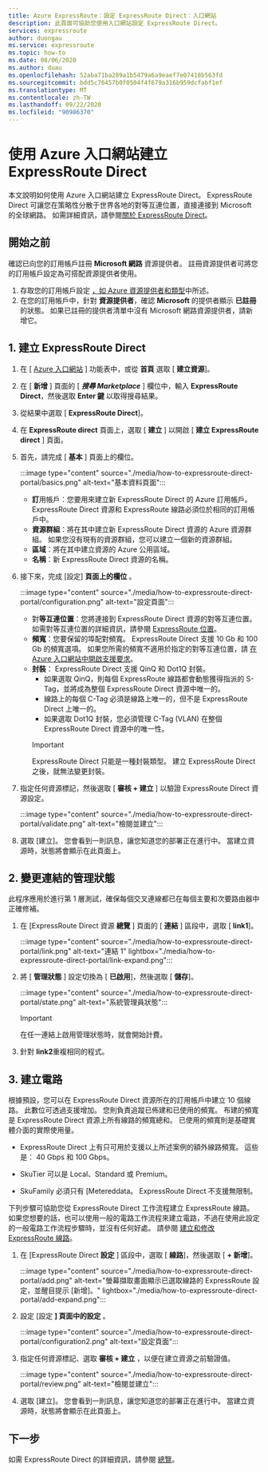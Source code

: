```yaml
---
title: Azure ExpressRoute：設定 ExpressRoute Direct：入口網站
description: 此頁面可協助您使用入口網站設定 ExpressRoute Direct。
services: expressroute
author: duongau
ms.service: expressroute
ms.topic: how-to
ms.date: 08/06/2020
ms.author: duau
ms.openlocfilehash: 52aba71ba289a1b5479a6a9eaef7e07418b563fd
ms.sourcegitcommit: bdd5c76457b0f0504f4f679a316b959dcfabf1ef
ms.translationtype: MT
ms.contentlocale: zh-TW
ms.lasthandoff: 09/22/2020
ms.locfileid: "90986370"
---
```

# <a name="create-expressroute-direct-using-the-azure-portal"></a>使用 Azure 入口網站建立 ExpressRoute Direct

本文說明如何使用 Azure 入口網站建立 ExpressRoute Direct。
ExpressRoute Direct 可讓您在策略性分散于世界各地的對等互連位置，直接連接到 Microsoft 的全球網路。 如需詳細資訊，請參閱[關於 ExpressRoute Direct](expressroute-erdirect-about.md)。

## <a name="before-you-begin"></a><a name="before"></a>開始之前

確認已向您的訂用帳戶註冊 **Microsoft 網路** 資源提供者。 註冊資源提供者可將您的訂用帳戶設定為可搭配資源提供者使用。

1. 存取您的訂用帳戶設定 [，如 Azure 資源提供者和類型](../azure-resource-manager/management/resource-providers-and-types.md)中所述。
1. 在您的訂用帳戶中，針對 **資源提供者**，確認 **Microsoft** 的提供者顯示 **已註冊** 的狀態。 如果已註冊的提供者清單中沒有 Microsoft 網路資源提供者，請新增它。

## <a name="1-create-expressroute-direct"></a><a name="create-erdir"></a>1. 建立 ExpressRoute Direct

1. 在 [ [Azure 入口網站](https://portal.azure.com) ] 功能表中，或從 **首頁** 選取 [ **建立資源**]。

1. 在 [ **新增** ] 頁面的 [ ***搜尋 Marketplace*** ] 欄位中，輸入 **ExpressRoute Direct**，然後選取 **Enter 鍵** 以取得搜尋結果。

1. 從結果中選取 [ **ExpressRoute Direct**]。

1. 在 **ExpressRoute direct** 頁面上，選取 [ **建立** ] 以開啟 [ **建立 ExpressRoute direct** ] 頁面。

1. 首先，請完成 [ **基本** ] 頁面上的欄位。

    :::image type="content" source="./media/how-to-expressroute-direct-portal/basics.png" alt-text="基本資料頁面":::

    * **訂**用帳戶：您要用來建立新 ExpressRoute Direct 的 Azure 訂用帳戶。 ExpressRoute Direct 資源和 ExpressRoute 線路必須位於相同的訂用帳戶中。
    * **資源群組**：將在其中建立新 ExpressRoute Direct 資源的 Azure 資源群組。 如果您沒有現有的資源群組，您可以建立一個新的資源群組。
    * **區域**：將在其中建立資源的 Azure 公用區域。
    * **名稱**：新 ExpressRoute Direct 資源的名稱。

1. 接下來，完成 [設定] **頁面上的欄位** 。

    :::image type="content" source="./media/how-to-expressroute-direct-portal/configuration.png" alt-text="設定頁面":::

    * 對**等互連位置**：您將連接到 ExpressRoute Direct 資源的對等互連位置。 如需對等互連位置的詳細資訊，請參閱 [ExpressRoute 位置](expressroute-locations-providers.md)。
   * **頻寬**：您要保留的埠配對頻寬。 ExpressRoute Direct 支援 10 Gb 和 100 Gb 的頻寬選項。 如果您所需的頻寬不適用於指定的對等互連位置，請 [在 Azure 入口網站中開啟支援要求](https://aka.ms/azsupt)。
   * **封裝**： ExpressRoute Direct 支援 QinQ 和 Dot1Q 封裝。
     * 如果選取 QinQ，則每個 ExpressRoute 線路都會動態獲得指派的 S-Tag，並將成為整個 ExpressRoute Direct 資源中唯一的。
     *  線路上的每個 C-Tag 必須是線路上唯一的，但不是 ExpressRoute Direct 上唯一的。
     * 如果選取 Dot1Q 封裝，您必須管理 C-Tag (VLAN) 在整個 ExpressRoute Direct 資源中的唯一性。
     >[!IMPORTANT]
     >ExpressRoute Direct 只能是一種封裝類型。 建立 ExpressRoute Direct 之後，就無法變更封裝。
     >

1. 指定任何資源標記，然後選取 [ **審核 + 建立** ] 以驗證 ExpressRoute Direct 資源設定。

    :::image type="content" source="./media/how-to-expressroute-direct-portal/validate.png" alt-text="檢閱並建立":::

1. 選取 [建立]。 您會看到一則訊息，讓您知道您的部署正在進行中。 當建立資源時，狀態將會顯示在此頁面上。 

## <a name="2-change-admin-state-of-links"></a><a name="state"></a>2. 變更連結的管理狀態

此程序應用於進行第 1 層測試，確保每個交叉連線都已在每個主要和次要路由器中正確修補。

1. 在 [ExpressRoute Direct 資源 **總覽** ] 頁面的 [ **連結** ] 區段中，選取 [ **link1**]。

    :::image type="content" source="./media/how-to-expressroute-direct-portal/link.png" alt-text="連結 1" lightbox="./media/how-to-expressroute-direct-portal/link-expand.png":::

1. 將 [ **管理狀態** ] 設定切換為 [ **已啟用**]，然後選取 [ **儲存**]。

    :::image type="content" source="./media/how-to-expressroute-direct-portal/state.png" alt-text="系統管理員狀態":::

    >[!IMPORTANT]
    >在任一連結上啟用管理狀態時，就會開始計費。
    >

1. 針對 **link2**重複相同的程式。

## <a name="3-create-a-circuit"></a><a name="circuit"></a>3. 建立電路

根據預設，您可以在 ExpressRoute Direct 資源所在的訂用帳戶中建立 10 個線路。 此數位可透過支援增加。 您則負責追蹤已佈建和已使用的頻寬。 布建的頻寬是 ExpressRoute Direct 資源上所有線路的頻寬總和。 已使用的頻寬則是基礎實體介面的實際使用量。

* ExpressRoute Direct 上有只可用於支援以上所述案例的額外線路頻寬。 這些是： 40 Gbps 和 100 Gbps。

* SkuTier 可以是 Local、Standard 或 Premium。

* SkuFamily 必須只有 [Metereddata。 ExpressRoute Direct 不支援無限制。

下列步驟可協助您從 ExpressRoute Direct 工作流程建立 ExpressRoute 線路。 如果您想要的話，也可以使用一般的電路工作流程來建立電路，不過在使用此設定的一般電路工作流程步驟時，並沒有任何好處。 請參閱 [建立和修改 ExpressRoute 線路](expressroute-howto-circuit-portal-resource-manager.md)。

1. 在 [ExpressRoute Direct **設定** ] 區段中，選取 [ **線路**]，然後選取 [ **+ 新增**]。 

    :::image type="content" source="./media/how-to-expressroute-direct-portal/add.png" alt-text="螢幕擷取畫面顯示已選取線路的 ExpressRoute 設定，並醒目提示 [新增]。" lightbox="./media/how-to-expressroute-direct-portal/add-expand.png":::

1. 設定 [設定 **] 頁面中的設定** 。

   :::image type="content" source="./media/how-to-expressroute-direct-portal/configuration2.png" alt-text="設定頁面":::

1. 指定任何資源標記、選取 **審核 + 建立** ，以便在建立資源之前驗證值。

   :::image type="content" source="./media/how-to-expressroute-direct-portal/review.png" alt-text="檢閱並建立":::

1. 選取 [建立]。 您會看到一則訊息，讓您知道您的部署正在進行中。 當建立資源時，狀態將會顯示在此頁面上。 

## <a name="next-steps"></a>下一步

如需 ExpressRoute Direct 的詳細資訊，請參閱 [總覽](expressroute-erdirect-about.md)。
